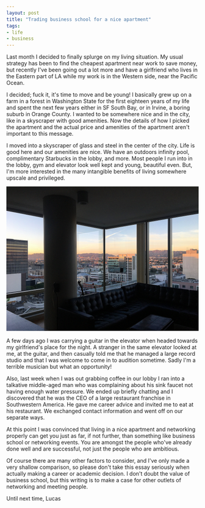 ```yaml
---
layout: post
title: "Trading business school for a nice apartment"
tags:
- life
- business
---
```


Last month I decided to finally splurge on my living situation. My usual strategy has been to find the cheapest apartment near work to save money, but recently I've been going out a lot more and have a girlfriend who lives in the Eastern part of LA while my work is in the Western side, near the Pacific Ocean.

I decided; fuck it, it's time to move and be young! I basically grew up on a farm in a forest in Washington State for the first eighteen years of my life and spent the next few years either in SF South Bay, or in Irvine, a boring suburb in Orange County. I wanted to be somewhere nice and in the city, like in a skyscraper with good amenities. Now the details of how I picked the apartment and the actual price and amenities of the apartment aren't important to this message.

I moved into a skyscraper of glass and steel in the center of the city. Life is good here and our amenities are nice. We have an outdoors infinity pool, complimentary Starbucks in the lobby, and more. Most people I run into in the lobby, gym and elevator look well kept and young, beautiful even. But, I'm more interested in the many intangible benefits of living somewhere upscale and privileged.

![](/images/new_apartment_ktown.png)

A few days ago I was carrying a guitar in the elevator when headed towards my girlfriend's place for the night. A stranger in the same elevator looked at me, at the guitar, and then casually told me that he managed a large record studio and that I was welcome to come in to audition sometime. Sadly I'm a terrible musician but what an opportunity!

Also, last week when I was out grabbing coffee in our lobby I ran into a talkative middle-aged man who was complaining about his sink faucet not having enough water pressure. We ended up briefly chatting and I discovered that he was the CEO of a large restaurant franchise in Southwestern America. He gave me career advice and invited me to eat at his restaurant. We exchanged contact information and went off on our separate ways.

At this point I was convinced that living in a nice apartment and networking properly can get you just as far, if not further, than something like business school or networking events. You are amongst the people who've already done well and are successful, not just the people who are ambitious.

Of course there are many other factors to consider, and I've only made a very shallow comparison, so please don't take this essay seriously when actually making a career or academic decision. I don't doubt the value of business school, but this writing is to make a case for other outlets of networking and meeting people.

Until next time, Lucas
